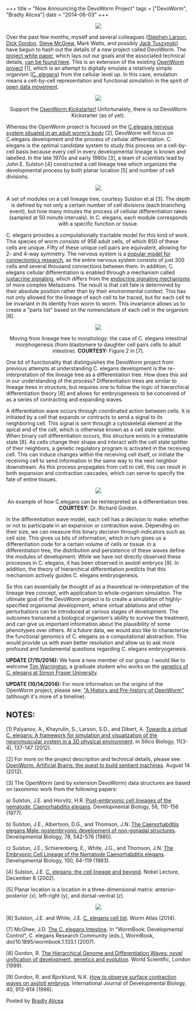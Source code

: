 +++
title =  "Now Announcing the DevoWorm Project"
tags = ["DevoWorm", "Bradly Alicea"]
date = "2014-06-03"
+++

<p align="center">
    <img src="http://3.bp.blogspot.com/-pH1S9JmOIto/U43-pzXHJ3I/AAAAAAAAHJE/hLw7Zud1DFg/s1600/devoworm-logo.png"/>
</p>

Over the past few months, myself and several colleagues ([Stephen Larson](https://www.linkedin.com/in/stephendavidlarson/), [Dick Gordon](https://scholar.google.com/citations?user=LnaynB0AAAAJ&hl=en), [Steve McGrew](http://www.nli-ltd.com/), Mark Watts, and possibly [Jack Tuszynski](https://www.ualberta.ca/oncology/index.html)) have begun to hash out the details of a new project called DevoWorm. The [project white paper](https://www.biorxiv.org/content/10.1101/009993v1), which lays out our goals and the associated technical details, [can be found here](https://www.biorxiv.org/content/10.1101/009993v1). This is an extension of the existing [OpenWorm project](https://openworm.org/) [1], which is an attempt to digitally emulate a relatively simple organism ([C. elegans](https://en.wikipedia.org/wiki/Caenorhabditis_elegans)) from the cellular level up. In this case, emulation means a cell-by-cell representation and functional simulation in the spirit of [open data movement](http://www.opendatafoundation.org/).

<p align="center">
    <img src="http://4.bp.blogspot.com/-nF6XoZEoN94/U43_GnpbZ-I/AAAAAAAAHJM/E558yIoTJIc/s1600/photo-main.jpg"/>
</p>

<p align="center">
    Support the <a href="https://www.businessinsider.in/science/biology/the-first-multi-cellular-digital-organism-is-about-to-be-brought-to-life/articleshow/35352602.cms">OpenWorm Kickstarter!<a> Unfortunately, there is no DevoWorm Kickstarter (as of yet).
</p>

Whereas the OpenWorm project is focused on the [C.elegans nervous system situated in an adult worm's body](https://www.opensourcebrain.org/projects/celegans) [2], DevoWorm will focus on C.elegans development and the process of cellular differentiation. C. elegans is the optimal candidate system to study this process on a cell-by-cell basis because every cell in every developmental lineage is known and labelled. In the late 1970s and early 1980s [3], a team of scientists lead by John E. Sulston [4] constructed a cell lineage tree which organizes the developmental process by both planar location [5] and number of cell divisions.

<p align="center">
    <img src="http://3.bp.blogspot.com/-ZnEhOTJXX-M/U44WQKt0ZuI/AAAAAAAAHJc/HMCeASaRQnE/s1600/piece-of-lineage-tree.png"/>
</p>

<p align="center">
    A set of modules on a cell lineage tree, courtesy Sulston et.al [3]. The depth is defined by not only a certain number of cell divisions (each branching event), but how many minutes the process of cellular differentiation takes (sampled at 50 minute intervals). In C. elegans, each module corresponds with a specific function or tissue.
</p>

C. elegans provides a computationally tractable model for this kind of work. This species of worm consists of 956 adult cells, of which 850 of these cells are unique. Fifty of these unique cell pairs are equivalent, allowing for 2- and 4-way symmetry. The nervous system is a [popular model for connectomics research](https://directorsblog.nih.gov/2012/11/05/the-symphony-inside-your-brain/), as the entire nervous system consists of just 300 cells and several thousand connections between them. In addition, C. elegans cellular differentiation is enabled through a mechanism called [juxtacrine signaling](https://www.ncbi.nlm.nih.gov/books/NBK10072/), which differs from the [endocrine signaling mechanisms](https://emsl-seek.pnnl.gov/) of more complex Metazoans. The result is that cell fate is determined by their absolute position rather than by their environmental context. This has not only allowed for the lineage of each cell to be traced, but for each cell to be invariant in its identity from worm to worm. This invariance allows us to create a "parts list" based on the nomenclature of each cell in the organism [6].

<p align="center">
    <img src="http://4.bp.blogspot.com/-ZP0UHt4XgJ4/U44gzwkVYeI/AAAAAAAAHJs/XgxsEYuuVZ4/s1600/intestinefig2.jpg"/>
</p>

<p align="center">
    Moving from lineage tree to morphology: the case of C. elegans intestinal morphogenesis (from blastomere to daughter cell pairs cells to adult intestine). <b>COURTESY:</b> Figure 2 in [7].
</p>

One bit of functionality that distinguishes the DevoWorm project from previous attempts at understanding C. elegans development is the re-interpretation of the lineage tree as a differentiation tree. How does this aid in our understanding of the process? Differentiation trees are similar to lineage trees in structure, but requires one to follow the logic of hierarchical differentiation theory [8] and allows for embryogenesis to be conceived of as a series of contracting and expanding waves.

A differentiation wave occurs through coordinated action between cells. It is initiated by a cell that expands or contracts to send a signal to its neighboring cell. This signal is sent through a cytoskeletal element at the apical end of the cell, which is otherwise known as a cell state splitter. When binary cell differentiation occurs, this structure exists in a metastable state [8]. As cells change their shape and interact with the cell state splitter of their neighbors, a genetic regulatory program is activated in the receiving cell. This can induce changes within the receiving cell itself, or initiate the receiving cell to send information in the same way to the next neighbor downstream. As this process propagates from cell to cell, this can result in both expansion and contraction cascades, which can serve to specify the fate of entire tissues.

<p align="center">
    <img src="http://2.bp.blogspot.com/-BxEwA_-Ky2w/U440Cj3TuwI/AAAAAAAAHKI/R0P3qBrDcaA/s1600/differentiation-tree-sketch.png"/>
</p>

<p align="center">
    An example of how C.elegans can be reinterpreted as a differentiation tree. <b>COURTESY:</b> Dr. Richard Gordon.
</p>

In the differentiation wave model, each cell has a decision to make: whether or not to participate in an expansion or contraction wave. Depending on their size, we can measure this binary decision through indicators such as cell size. This gives us bits of information, which in turn gives us a differentiation code for a certain volume of cells or tissue. In a differentiation tree, the distribution and persistence of these waves define the modules of development. While we have not directly observed these processes in C. elegans, it has been observed in axolotl embryos [9]. In addition, the theory of hierarchical differentiation predicts that this mechanism actively guides C. elegans embryogenesis.

So this can essentially be thought of as a theoretical re-interpretation of the lineage tree concept, with application to whole-organism simulation. The ultimate goal of the DevoWorm project is to create a simulation of highly-specified organismal development, where virtual ablations and other perturbations can be introduced at various stages of development. The outcomes transcend a biological organism's ability to survive the treatment, and can give us important information about the plausibility of some phenotypes over others. At a future data, we would also like to characterize the functional genomics of C. elegans as a computational abstraction. This would provide us with even better resolution and allow us to ask more profound and fundamental questions regarding C. elegans embryogenesis.


**UPDATE (7/15/2014):** We have a new member of our group. I would like to welcome [Tim Warrington](https://www.linkedin.com/in/timothy-warrington-b2045925/?originalSubdomain=ca), a graduate student who works on the [genetics of C. elegans at Simon Fraser University](http://www.sfu.ca/~chenn/group.html).

**UPDATE (10/14/2014):** For more information on the origins of the OpenWorm project, please see: ["A History and Pre-history of OpenWorm"](https://docs.openworm.org/en/latest/fullhistory.html) (although it's more of a timeline).


## NOTES:
[1] Palyanov, A., Khayrulin, S., Larson, S.D., and Dibert, A.   [Towards a virtual C. elegans: A framework for simulation and visualization of the neuromuscular system in a 3D physical environment](https://metapress.com/). In Silico Biology, 11(3-4), 137-147 (2012).

[2] For more on the project description and technical details, please see: [OpenWorm. Artificial Brains: the quest to build sentient machines](https://www.artificialbrains.com/openworm). August 14 (2012).

[3] The OpenWorm (and by extension DevoWorm) data structures are based on taxonomic work from the following papers:

a) Sulston, J.E. and Horvitz, H.R.   [Post-embryonic cell lineages of the nematode, Caenorhabditis elegans](https://www.hobertlab.org/wp-content/uploads/2013/03/Sulston_1977.pdf). Developmental Biology, 56, 110-156 (1977).

b) Sulston, J.E., Albertson, D.G., and Thomson, J.N.   [The Caenorhabditis elegans Male: postembryonic development of non-gonadal structures](https://pubmed.ncbi.nlm.nih.gov/7409314/). Developmental Biology, 78, 542-576 (1980).

c) Sulston, J.E., Schierenberg, E., White, J.G., and Thomson, J.N.   [The Embryonic Cell Lineage of the Nematode Caenorhabditis elegans](https://www.hobertlab.org/wp-content/uploads/2013/03/Sulston_embryonic_lineage_1983.pdf). Developmental Biology, 100, 64-119 (1983).

[4] Sulston, J.E.   [C. elegans: the cell lineage and beyond](https://www.nobelprize.org/nobel_prizes/medicine/laureates/2002/sulston-lecture.pdf). Nobel Lecture, December 8 (2002).

[5] Planar location is a location in a three-dimensional matrix: anterior-posterior (x), left-right (y), and dorsal-ventral (z).

<p align="center">
    <img src="http://1.bp.blogspot.com/-CUBlhkH4bG0/U9H33D-tazI/AAAAAAAAHZ8/cb1p6fRuREc/s1600/Nskifig1.jpg"/>
</p>

[6] Sulston, J.E. and White, J.E.   [C. elegans cell list](https://www.wormatlas.org/celllistsulston.htm). Worm Atlas (2014).

[7] McGhee, J.D.   [The C. elegans Intestine](http://www.wormbook.org/chapters/www_intestine/intestine.html#sec2). In "WormBook: Developmental Control", C. elegans Research Community (eds.), WormBook, doi/10.1895/wormbook.1.133.1 (2007).

[8] Gordon, R.   [The Hierarchical Genome and Differentiation Waves: novel unification of development, genetics and evolution](https://www.worldscientific.com/worldscibooks/10.1142/2755#t=aboutBook). World Scientific, London (1999).

[9] Gordon, R. and Bjorklund, N.K.   [How to observe surface contraction waves on axolotl embryos](https://www.researchgate.net/publication/14328371_How_to_observe_surface_contraction_waves_on_axolotl_embryos). International Journal of Developmental Biology, 40, 913-914 (1996).





Posted by [Bradly Alicea](https://www.linkedin.com/in/bradlyalicea/)